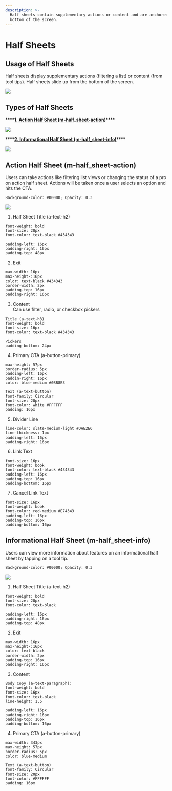 ```yaml
---
description: >-
  Half sheets contain supplementary actions or content and are anchored to the
  bottom of the screen.
---
```


# Half Sheets

## Usage of Half Sheets

Half sheets display supplementary actions \(filtering a list\) or content \(from tool tips\). Half sheets slide up from the bottom of the screen.

![](../.gitbook/assets/half-sheet-overview.png)

## Types of Half Sheets

\*\*\*\*[**1. Action Half Sheet \(m-half\_sheet-action\)**](half-sheets.md#action-half-sheet-m-half_sheet-action)\*\*\*\*

![](../.gitbook/assets/group-5.png)

\*\*\*\*[**2. Informational Half Sheet \(m-half\_sheet-info\)**](half-sheets.md#informational-half-sheet-m-half_sheet-info)\*\*\*\*

![](../.gitbook/assets/info-half-sheet.png)

## Action Half Sheet \(m-half\_sheet-action\)

Users can take actions like filtering list views or changing the status of a pro on action half sheet. Actions will be taken once a user selects an option and hits the CTA.

```text
Background-color: #00000; Opacity: 0.3
```

![](../.gitbook/assets/action-halfsheet%20%281%29.png)

1. Half Sheet Title \(a-text-h2\)

```text
font-weight: bold
font-size: 20px
font-color: text-black #434343

padding-left: 16px
padding-right: 16px
padding-top: 48px
```

2. Exit

```text
max-width: 16px
max-height-:16px
color: text-black #434343
border-width: 2px
padding-top: 16px
padding-right: 16px
```

3. Content  
Can use filter, radio, or checkbox pickers

```text
Title (a-text-h3)
font-weight: bold
font-size: 16px
font-color: text-black #434343

Pickers
padding-bottom: 24px
```

4. Primary CTA \(a-button-primary\)

```text
max-height: 57px
border-radius: 5px
padding-left: 16px
paddin-right: 16px
color: blue-medium #0BB8E3
​
Text (a-text-button)
font-family: Circular
font-size: 20px
font-color: white #FFFFFF
padding: 16px
```

5. Divider Line

```text
line-color: slate-medium-light #DAE2E6
line-thickness: 1px
padding-left: 16px
padding-right: 16px
```

6. Link Text

```text
font-size: 16px
font-weight: book
font-color: text-black #434343
padding-left: 16px
padding-top: 16px
padding-bottom: 16px
```

7. Cancel Link Text

```text
font-size: 16px
font-weight: book
font-color: red-medium #E74343
padding-left: 16px
padding-top: 16px
padding-bottom: 16px
```

## Informational Half Sheet \(m-half\_sheet-info\)

Users can view more information about features on an informational half sheet by tapping on a tool tip.

```text
Background-color: #00000; Opacity: 0.3
```

![](../.gitbook/assets/info-half-sheet-1.png)

1. Half Sheet Title \(a-text-h2\)

```text
font-weight: bold
font-size: 20px
font-color: text-black

padding-left: 16px
padding-right: 16px
padding-top: 48px
```

2. Exit

```text
max-width: 16px
max-height-:16px
color: text-black
border-width: 2px
padding-top: 16px
padding-right: 16px
```

3. Content

```text
Body Copy (a-text-paragraph):
font-weight: bold
font-size: 16px
font-color: text-black
line-height: 1.5

padding-left: 16px
padding-right: 16px
padding-top: 16px
padding-bottom: 16px
```

4. Primary CTA \(a-button-primary\)

```text
max-width: 343px
max-height: 57px
border-radius: 5px
color: blue-medium
​
Text (a-text-button)
font-family: Circular
font-size: 20px
font-color: #FFFFFF
padding: 16px
```

